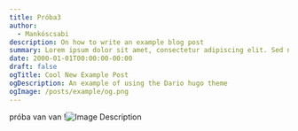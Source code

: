 ```yaml
---
title: Próba3
author:
  - Mankóscsabi
description: On how to write an example blog post
summary: Lorem ipsum dolor sit amet, consectetur adipiscing elit. Sed neque elit, tristique placerat feugiat ac, facilisis vitae arcu. Proin eget egestas augue. Praesent ut sem nec arcu pellentesque aliquet. Duis dapibus diam vel metus tempus vulputate.
date: 2000-01-01T00:00:00-00:00
draft: false
ogTitle: Cool New Example Post
ogDescription: An example of using the Dario hugo theme
ogImage: /posts/example/og.png
---
```

próba
van
van
!![Image Description](/images/Pasted%20image%2020250319084326.png)